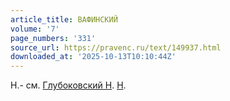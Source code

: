 ```yaml
---
article_title: ВАФИНСКИЙ
volume: '7'
page_numbers: '331'
source_url: https://pravenc.ru/text/149937.html
downloaded_at: '2025-10-13T10:10:44Z'
---
```


Н.- см. [Глубоковский Н](<https://pravenc.ru/text/Глубоковский Н.html>). [Н](https://pravenc.ru/text/Н.html).
